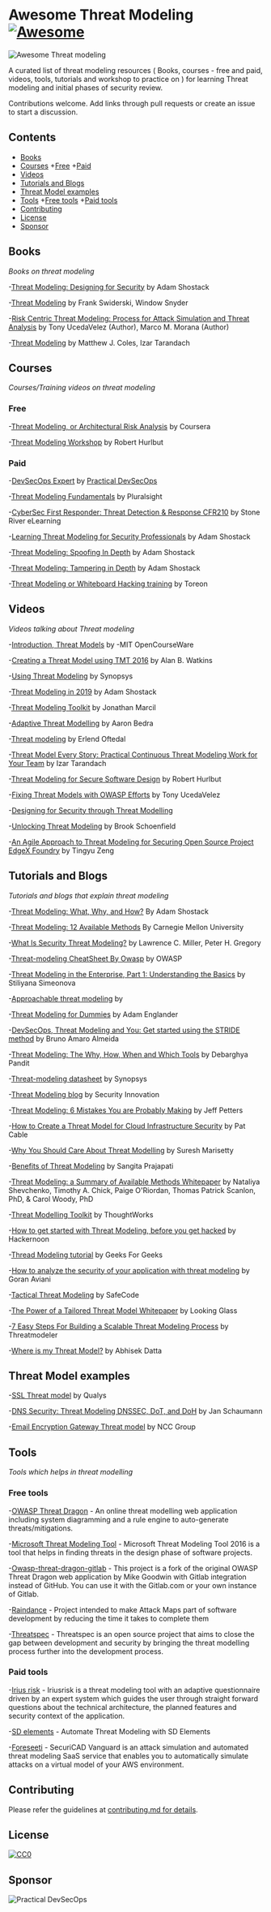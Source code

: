 
# Awesome Threat Modeling [![Awesome](https://awesome.re/badge.svg)](https://awesome.re) 

![Awesome Threat modeling](images/awesome-threat-modelling.png)

A curated list of threat modeling resources ( Books, courses - free and paid, videos, tools, tutorials and workshop to practice on ) for learning Threat modeling and initial phases of security review.

Contributions welcome. Add links through pull requests or create an issue to start a discussion.

## Contents
- [Books](#books)
- [Courses](#courses)
  +[Free](#free)
  +[Paid](#paid)
- [Videos](#videos)
- [Tutorials and Blogs](#tutorials-and-blogs)
- [Threat Model examples](#threat-model-examples)
- [Tools](#tools)
  +[Free tools](#free-tools)
  +[Paid tools](#paid-tools)
- [Contributing](#contributing)
- [License](#license)
- [Sponsor](#sponsor)

## Books

*Books on threat modeling*

-[Threat Modeling: Designing for Security](https://www.amazon.com/Threat-Modeling-Designing-Adam-Shostack/dp/1118809998)  by Adam Shostack

-[Threat Modeling](https://www.amazon.in/Threat-Modeling-Microsoft-Professional-Swiderski/dp/0735619913) by  Frank Swiderski, Window Snyder  

-[Risk Centric Threat Modeling: Process for Attack Simulation and Threat Analysis](https://www.amazon.in/Risk-Centric-Threat-Modeling-Simulation/dp/0470500964)
by Tony UcedaVelez  (Author), Marco M. Morana (Author)

-[Threat Modeling](https://www.oreilly.com/library/view/threat-modeling/9781492056546/) by Matthew J. Coles, Izar Tarandach


## Courses

*Courses/Training videos on threat modeling*


### Free  

-[Threat Modeling, or Architectural Risk Analysis](https://www.coursera.org/lecture/software-security/threat-modeling-or-architectural-risk-analysis-bQAoU) by Coursera

-[Threat Modeling Workshop](https://github.com/rhurlbut/CodeMash2019/blob/master/Robert-Hurlbut-CodeMash2019-Threat-Modeling-Workshop-20190108.pdf) by Robert Hurlbut


### Paid

-[DevSecOps Expert](https://www.practical-devsecops.com/certified-devsecops-expert/) by [Practical DevSecOps](https://www.practical-devsecops.com)

-[Threat Modeling Fundamentals](https://www.pluralsight.com/courses/threat-modeling-fundamentals) by Pluralsight

-[CyberSec First Responder: Threat Detection & Response CFR210](https://www.udemy.com/course/cybersec-first-responder-threat-detection-response-cfr210/) by Stone River eLearning

-[Learning Threat Modeling for Security Professionals](https://www.lynda.com/Web-Development-tutorials/Learning-Threat-Modeling-Security-Professionals/769294-2.html) by Adam Shostack

-[Threat Modeling: Spoofing In Depth](https://www.lynda.com/IT-tutorials/Threat-Modeling-Spoofing-Depth/769300-2.html?srchtrk=index%3a7%0alinktypeid%3a2%0aq%3athreat+modelling%0apage%3a1%0as%3arelevance%0asa%3atrue%0aproducttypeid%3a2) by Adam Shostack

-[Threat Modeling: Tampering in Depth](https://www.lynda.com/IT-tutorials/Threat-Modeling-Tampering-Depth/2810167-2.html?srchtrk=index%3a1%0alinktypeid%3a2%0aq%3athreat+modelling%0apage%3a1%0as%3arelevance%0asa%3atrue%0aproducttypeid%3a2) by Adam Shostack

-[Threat Modeling or Whiteboard Hacking training](https://www.toreon.com/threatmodeling/) by Toreon


## Videos

*Videos talking about Threat modeling*

-[Introduction, Threat Models](https://www.youtube.com/watch?v=GqmQg-cszw4) by 
-MIT OpenCourseWare

-[Creating a Threat Model using TMT 2016](https://www.youtube.com/watch?v=-VokDIHS5XM) by  Alan B. Watkins

-[Using Threat Modeling](https://www.youtube.com/watch?v=n8ozucTo810) by Synopsys

-[Threat Modeling in 2019](https://www.youtube.com/watch?v=ZoxHIpzaZ6U)  by Adam Shostack

-[Threat Modeling Toolkit](https://www.youtube.com/watch?v=KGy_KCRUGd4) by Jonathan Marcil

-[Adaptive Threat Modelling](https://www.youtube.com/watch?v=YTtO_TGV2fU) by  Aaron Bedra

-[Threat modeling](https://www.youtube.com/watch?v=v8aYNcE1QlI) by Erlend Oftedal

-[Threat Model Every Story: Practical Continuous Threat Modeling Work for Your Team](https://www.youtube.com/watch?v=VbW-X0j35gw) by Izar Tarandach

-[Threat Modeling for Secure Software Design](https://www.youtube.com/watch?v=OH2LqzDk2Zg)  by Robert Hurlbut

-[Fixing Threat Models with OWASP Efforts](https://www.youtube.com/watch?v=-dQcg0FDLpk) by Tony UcedaVelez 

-[Designing for Security through Threat Modelling](https://www.youtube.com/watch?v=6fhEdJ9YcU0) 

-[Unlocking Threat Modeling](https://www.youtube.com/watch?v=J_ksjjUz73s) by Brook Schoenfield

-[An Agile Approach to Threat Modeling for Securing Open Source Project EdgeX Foundry](https://www.youtube.com/watch?v=iw-FzeKaj48) by Tingyu Zeng

## Tutorials and Blogs

*Tutorials and blogs that explain threat modeling*

-[Threat Modeling: What, Why, and How?](https://misti.com/infosec-insider/threat-modeling-what-why-and-how) By Adam Shostack

-[Threat Modeling: 12 Available Methods](https://insights.sei.cmu.edu/sei_blog/2018/12/threat-modeling-12-available-methods.html) By Carnegie Mellon University

-[What Is Security Threat Modeling?](https://www.dummies.com/programming/certification/security-threat-modeling/) by Lawrence C. Miller, Peter H. Gregory

-[Threat-modeling CheatSheet By Owasp](https://cheatsheetseries.owasp.org/cheatsheets/Threat_Modeling_Cheat_Sheet.html) by OWASP

-[Threat Modeling in the Enterprise, Part 1: Understanding the Basics](https://securityintelligence.com/threat-modeling-in-the-enterprise-part-1-understanding-the-basics/) by Stiliyana Simeonova 

-[Approachable threat modeling](https://increment.com/security/approachable-threat-modeling/) by 

-[Threat Modeling for Dummies](https://www.slideshare.net/AdamEnglander/threat-modeling-for-dummies-cascadia-php-2018) by Adam Englander

-[DevSecOps, Threat Modeling and You: Get started using the STRIDE method](https://medium.com/@brunoamaroalmeida/devsecops-threat-modelling-and-you-get-started-using-the-stride-method-85d143ab86f4) by Bruno Amaro Almeida

-[Threat Modeling: The Why, How, When and Which Tools](https://devops.com/threat-modeling-the-why-how-when-and-which-tools/) by Debarghya Pandit

-[Threat-modeling datasheet](https://www.synopsys.com/content/dam/synopsys/sig-assets/datasheets/threat-modeling-datasheet.pdf) by Synopsys

-[Threat Modeling blog](https://blog.securityinnovation.com/topic/threat-modeling) by Security Innovation

-[Threat Modeling: 6 Mistakes You are Probably Making](https://www.varonis.com/blog/threat-modeling/) by Jeff Petters

-[How to Create a Threat Model for Cloud Infrastructure Security](https://www.threatstack.com/blog/how-to-create-a-threat-model-for-cloud-infrastructure-security) by Pat Cable

-[Why You Should Care About Threat Modelling](https://community.arm.com/developer/ip-products/security/b/security-ip-blog/posts/why-you-should-care-about-threat-modelling) by Suresh Marisetty

-[Benefits of Threat Modeling](https://nvisium.com/blog/2019/05/30/benefits-of-threat-modeling.html) by Sangita Prajapati

-[Threat Modeling: a Summary of Available Methods Whitepaper](https://resources.sei.cmu.edu/asset_files/WhitePaper/2018_019_001_524597.pdf) by Nataliya Shevchenko, Timothy A. Chick, Paige O'Riordan, Thomas Patrick Scanlon, PhD, & Carol Woody, PhD

-[Threat Modelling Toolkit](https://www.owasp.org/images/0/00/Threat_Modelling_-_STRIDE_Cards_-_TW_Branded.pdf) by ThoughtWorks

-[How to get started with Threat Modeling, before you get hacked](https://hackernoon.com/how-to-get-started-with-threat-modeling-before-you-get-hacked-1bf0ea3310df) by  Hackernoon

-[Thread Modeling tutorial](https://www.geeksforgeeks.org/threat-modelling/) by Geeks For Geeks

-[How to analyze the security of your application with threat modeling](https://www.freecodecamp.org/news/threat-modeling-goran-aviani/) by Goran Aviani

-[Tactical Threat Modeling](https://safecode.org/wp-content/uploads/2017/05/SAFECode_TM_Whitepaper.pdf) by SafeCode

-[The Power of a Tailored Threat Model Whitepaper](https://www.lookingglasscyber.com/resources/white-papers/the-power-of-a-tailored-threat-model/) by Looking Glass

-[7 Easy Steps For Building a Scalable Threat Modeling Process](https://go.threatmodeler.com/7-steps-building-scalable-threat-modeling-process) by Threatmodeler

-[Where is my Threat Model?](https://blog.appsecco.com/where-is-my-threat-model-b6f8b077ac47) by Abhisek Datta


## Threat Model examples

-[SSL Threat model](https://www.ssllabs.com/downloads/SSL_Threat_Model.png) by Qualys

-[DNS Security: Threat Modeling DNSSEC, DoT, and DoH](https://www.netmeister.org/blog/doh-dot-dnssec.html) by Jan Schaumann

-[Email Encryption Gateway Threat model](https://www.slideshare.net/NCC_Group/real-world-application-threat-modelling-by-example) by NCC Group


## Tools

*Tools which helps in threat modelling*

### Free tools

-[OWASP Threat Dragon](https://www.owasp.org/index.php/OWASP_Threat_Dragon) - An online threat modelling web application including system diagramming and a rule engine to auto-generate threats/mitigations.

-[Microsoft Threat Modeling Tool](https://docs.microsoft.com/en-gb/azure/security/develop/threat-modeling-tool) - Microsoft Threat Modeling Tool 2016 is a tool that helps in finding threats in the design phase of software projects.

-[Owasp-threat-dragon-gitlab](https://github.com/appsecco/owasp-threat-dragon-gitlab) - This project is a fork of the original OWASP Threat Dragon web application by Mike Goodwin with Gitlab integration instead of GitHub. You can use it with the Gitlab.com or your own instance of Gitlab.

-[Raindance](https://github.com/devsecops/raindance) - Project intended to make Attack Maps part of software development by reducing the time it takes to complete them

-[Threatspec](https://threatspec.org/) - Threatspec is an open source project that aims to close the gap between development and security by bringing the threat modelling process further into the development process. 


### Paid tools

-[Irius risk](https://iriusrisk.com/threat-modeling-tool/) - Iriusrisk is a threat modeling tool with an adaptive questionnaire driven by an expert system which guides the user through straight forward questions about the technical architecture, the planned features and security context of the application.

-[SD elements](https://www.securitycompass.com/sdelements/threat-modeling/) - Automate Threat Modeling with SD Elements

-[Foreseeti](https://www.foreseeti.com/) - SecuriCAD Vanguard is an attack simulation and automated threat modeling SaaS service that enables you to automatically simulate attacks on a virtual model of your AWS environment.

## Contributing

Please refer the guidelines at [contributing.md for details](contributing.md).

## License

[![CC0](http://mirrors.creativecommons.org/presskit/buttons/88x31/svg/cc-zero.svg)](https://creativecommons.org/publicdomain/zero/1.0/)

## Sponsor
![Practical DevSecOps](images/practical-devsecops-logo.png)
